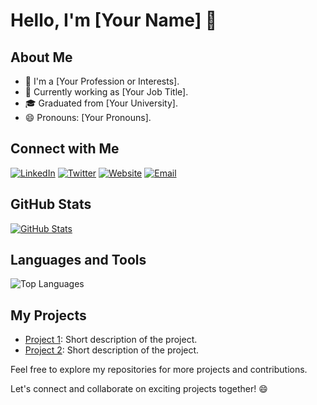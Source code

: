 # Hello, I'm [Your Name] 👋

## About Me
- 🌱 I'm a [Your Profession or Interests].
- 💼 Currently working as [Your Job Title].
- 🎓 Graduated from [Your University].
- 😄 Pronouns: [Your Pronouns].

## Connect with Me
[![LinkedIn](https://img.shields.io/badge/-LinkedIn-0077B5?style=for-the-badge&logo=LinkedIn&logoColor=white)](https://www.linkedin.com/in/yourusername)
[![Twitter](https://img.shields.io/badge/-Twitter-1DA1F2?style=for-the-badge&logo=Twitter&logoColor=white)](https://twitter.com/yourusername)
[![Website](https://img.shields.io/badge/-Website-FF5722?style=for-the-badge)](https://www.yourwebsite.com)
[![Email](https://img.shields.io/badge/-Email-D14836?style=for-the-badge)](mailto:youremail@example.com)

## GitHub Stats
[![GitHub Stats](https://github-readme-stats.vercel.app/api?username=yourusername&show_icons=true&hide_border=true)](https://github.com/PawanSirsat)

## Languages and Tools
![Top Languages](https://github-readme-stats.vercel.app/api/top-langs/?username=yourusername)

## My Projects
- [Project 1](https://github.com/yourusername/project1): Short description of the project.
- [Project 2](https://github.com/yourusername/project2): Short description of the project.

Feel free to explore my repositories for more projects and contributions.

Let's connect and collaborate on exciting projects together! 😄
